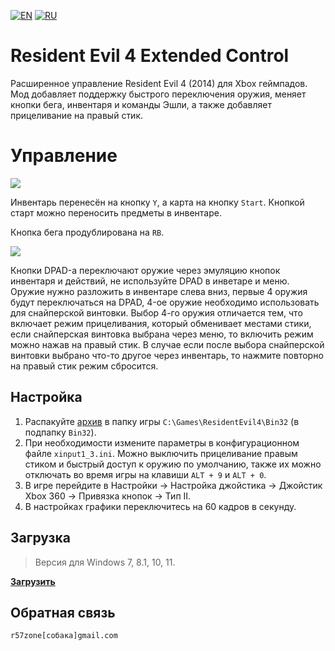 [![EN](https://user-images.githubusercontent.com/9499881/33184537-7be87e86-d096-11e7-89bb-f3286f752bc6.png)](https://github.com/r57zone/RE4ExtendedControl/) 
[![RU](https://user-images.githubusercontent.com/9499881/27683795-5b0fbac6-5cd8-11e7-929c-057833e01fb1.png)](https://github.com/r57zone/RE4ExtendedControl/blob/master/README.RU.md)

# Resident Evil 4 Extended Control
Расширенное управление Resident Evil 4 (2014) для Xbox геймпадов. Мод добавляет поддержку быстрого переключения оружия, меняет кнопки бега, инвентаря и команды Эшли, а также добавляет прицеливание на правый стик.

# Управление
[![](https://github.com/r57zone/RE4ExtendedControl/assets/9499881/53b82b42-ae7f-4388-ab78-3b00e64dbd68)](https://youtu.be/yFFzgANoAXo)

Инвентарь перенесён на кнопку `Y`, а карта на кнопку `Start`. Кнопкой старт можно переносить предметы в инвентаре.


Кнопка бега продублирована на `RB`.

![](https://github.com/r57zone/RE4ExtendedControl/assets/9499881/463c106e-8d2a-4f79-b9cd-22d4993db31a)

Кнопки DPAD-а переключают оружие через эмуляцию кнопок инвентаря и действий, не используйте DPAD в инветаре и меню. Оружие нужно разложить в инвентаре слева вниз, первые 4 оружия будут переключаться на DPAD, 4-ое оружие необходимо использовать для снайперской винтовки. Выбор 4-го оружия отличается тем, что включает режим прицеливания, который обменивает местами стики, если снайперская винтовка выбрана через меню, то включить режим можно нажав на правый стик. В случае если после выбора снайперской винтовки выбрано что-то другое через инвентарь, то нажмите повторно на правый стик режим сбросится.

## Настройка
1. Распакуйте [архив](https://github.com/r57zone/RE4ExtendedControl/releases) в папку игры `C:\Games\ResidentEvil4\Bin32` (в подпапку `Bin32`).
2. При необходимости измените параметры в конфигурационном файле `xinput1_3.ini`. Можно выключить прицеливание правым стиком и быстрый доступ к оружию по умолчанию, также их можно отключать во время игры на клавиши `ALT + 9` и `ALT + 0`.
3. В игре перейдите в Настройки → Настройка джойстика → Джойстик Xbox 360 → Привязка кнопок → Тип II.
4. В настройках графики переключитесь на 60 кадров в секунду.

## Загрузка
>Версия для Windows 7, 8.1, 10, 11.

**[Загрузить](https://github.com/r57zone/RE4ExtendedControl/releases)**

## Обратная связь
`r57zone[собака]gmail.com`
